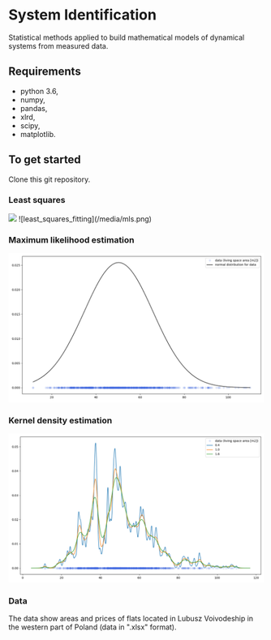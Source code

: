 # System Identification
Statistical methods applied to build mathematical models of dynamical systems from measured data.

## Requirements
- python 3.6,
- numpy,
- pandas,
- xlrd,
- scipy,
- matplotlib.

## To get started
Clone this git repository.

### Least squares
<img src="https://render.githubusercontent.com/render/math?math=Y = AU %2B E">
![least_squares_fitting](/media/mls.png)

### Maximum likelihood estimation
![maximum_likelihood_estimation.png](/media/mle.png)

### Kernel density estimation
![kernel_density_estimation.py.png](/media/kde.png)

### Data
The data show areas and prices of flats located in Lubusz Voivodeship in the western part of Poland (data in ".xlsx" format).
